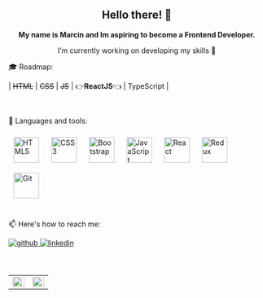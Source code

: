 <h2 align="center">Hello there! 👋</h2>
<p align="center"><b>My name is Marcin and Im aspiring to become a Frontend Developer.</b></p>
<p align="center"> I’m currently working on developing my skills 💪</p>

<p align="left">🎓 Roadmap:</p>

| ~~HTML~~ | ~~CSS~~ | ~~JS~~ | 👉**ReactJS**👈 | TypeScript |

<br/>
<p align="left">🧠 Languages and tools:</p>  
<div align="left">  
<img style="margin: 10px" src="https://profilinator.rishav.dev/skills-assets/html5-original-wordmark.svg" alt="HTML5" height="50" />  
<img style="margin: 10px" src="https://profilinator.rishav.dev/skills-assets/css3-original-wordmark.svg" alt="CSS3" height="50" />  
<img style="margin: 10px" src="https://profilinator.rishav.dev/skills-assets/bootstrap-plain.svg" alt="Bootstrap" height="50" />  
<img style="margin: 10px" src="https://profilinator.rishav.dev/skills-assets/javascript-original.svg" alt="JavaScript" height="50" />  
<img style="margin: 10px" src="https://profilinator.rishav.dev/skills-assets/react-original-wordmark.svg" alt="React" height="50" />  
<img style="margin: 10px" src="https://profilinator.rishav.dev/skills-assets/redux-original.svg" alt="Redux" height="50" />  
<img style="margin: 10px" src="https://profilinator.rishav.dev/skills-assets/git-scm-icon.svg" alt="Git" height="50" />  
</div>  

<br/>
<p>📫 Here's how to reach me:</p>
<a href="https://github.com/skillazz" target="_blank">
<img src=https://img.shields.io/badge/github-%2324292e.svg?&style=for-the-badge&logo=github&logoColor=white alt=github style="margin-bottom: 5px;" />
</a>
<a href="https://linkedin.com/in/skillazz" target="_blank">
<img src=https://img.shields.io/badge/linkedin-%231E77B5.svg?&style=for-the-badge&logo=linkedin&logoColor=white alt=linkedin style="margin-bottom: 5px;" />
</a>
<br/>
<br/>
<br/>
<table><tr><td valign="top" width="50%">

<img src="https://github-readme-stats.vercel.app/api?username=skillazz&show_icons=true&count_private=true&hide_border=true" align="left" style="width: 100%" />

</td><td valign="top" width="50%">

<img src="https://github-readme-stats.vercel.app/api/top-langs/?username=skillazz&hide_border=true&layout=compact" align="left" style="width: 100%" />

</td></tr></table>  

<br/>  





